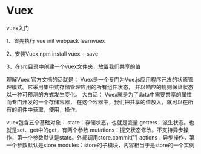 # Vuex
vuex入门


1、首先执行
vue init webpack learnvuex

2、安装Vuex
npm install vuex --save

3、在src目录中创建一个vuex文件夹，放置我们共享的值


理解Vuex
官方文档的话就是：
Vuex是一个专门为Vue.js应用程序开发的状态管理模式。它采用集中式存储管理应用的所有组件状态，
并以响应的规则保证状态以一种可预测的方式发生变化。
大白话：
Vuex就是为了data中需要共享的属性而专门开发的一个存储容器，
在这个容器中，我们把共享的值放入，就可以在所有的组件中获取，使用，操作。

vuex包含五个基础对象：
state：存储状态，也就是变量
getters：派生状态。也就是set、get中的get，有两个参数
mutations：提交状态修改。不支持异步操作，第一个参数默认是state。外部调用store.commit('')
actions：异步操作，第一个参数默认是store
modules：store的子模块，内容相当于是store的一个实例



